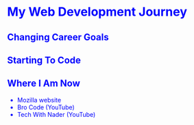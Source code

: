 <!DOCTYPE html>
<html lang="en">
  <head>
    <meta charset="UTF-8">
    <title>About me</title>
    <style>
      body {
        color: blue;
      }
      p {
        color: black;
      }
    </style>
  </head>
  <body>
    <h1>My Web Development Journey</h1>
    <h2>Changing Career Goals</h2>
    <p></p>
    <h2>Starting To Code</h2>
    <p></p>
    <h2>Where I Am Now</h2>
    <p></p>
    <ul>
      <li>Mozilla website</li>
      <li>Bro Code (YouTube)</li>
      <li>Tech With Nader (YouTube)</li>
    </ul>
  </body>
</html>

